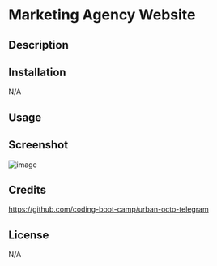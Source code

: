 # Marketing Agency Website

## Description



## Installation

N/A

## Usage

## Screenshot
![image](https://github.com/samxbrown/urban-octo-telegram1/assets/135293566/d42fcd74-70af-4ee4-a35c-095102447dcb)

## Credits

https://github.com/coding-boot-camp/urban-octo-telegram

## License

N/A
